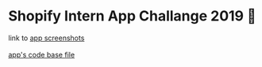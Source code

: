 # Shopify Intern App Challange 2019 :tada:

link to [app screenshots](https://docs.google.com/document/d/1Tvgj6wZ7twzxPt1kOhSUnSE5Ub9x-9TnFEaJDng8VnU/edit?usp=sharing)\
\
[app's code base file](https://github.com/RinniSwift/Product-Hunt/tree/master/ShopifyInternApp/ShopifyInternApp)